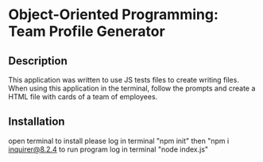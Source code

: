 # Object-Oriented Programming: Team Profile Generator
## Description
This application was written to use JS tests files to create writing files. 
When using this application in the terminal, follow the prompts and create a HTML file with cards of a team of employees.

## Installation
open terminal
to install please log in terminal "npm init" then "npm i inquirer@8.2.4
to run program log in terminal "node index.js"
